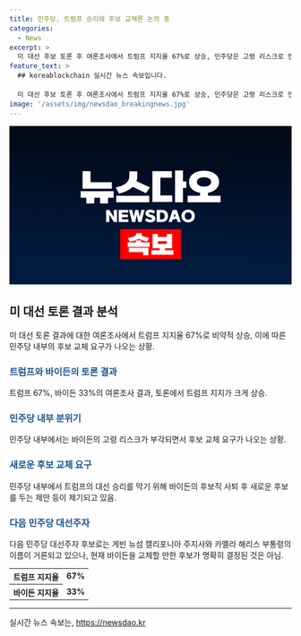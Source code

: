```yaml
---
title: 민주당, 트럼프 승리에 후보 교체론 논의 중
categories:
  - News
excerpt: >
  미 대선 후보 토론 후 여론조사에서 트럼프 지지율 67%로 상승, 민주당은 고령 리스크로 인한 분위기 하강. 민주당 내에서 바이든 후보 교체 요구까지 끔찍한 사건. 전략가들은 후보 교체 가능성 제기, CNN은 바이든 발언 비판. 바이든 지지자들은 교체에 반대, 민주당 전당대회가 직면한 중요한 선택. 관련하여 후보로 거론되는 주지사와 부통령은 바이든을 지지하는 입장. 민주당은 바이든 후보에 대한 압박이 커지고 있다고 보인다. 4년 만에 돌아온 리턴매치의 지속 여론제지.
feature_text: >
  ## koreablockchain 실시간 뉴스 속보입니다.

  미 대선 후보 토론 후 여론조사에서 트럼프 지지율 67%로 상승, 민주당은 고령 리스크로 인한 분위기 하강. 민주당 내에서 바이든 후보 교체 요구까지 끔찍한 사건. 전략가들은 후보 교체 가능성 제기, CNN은 바이든 발언 비판. 바이든 지지자들은 교체에 반대, 민주당 전당대회가 직면한 중요한 선택. 관련하여 후보로 거론되는 주지사와 부통령은 바이든을 지지하는 입장. 민주당은 바이든 후보에 대한 압박이 커지고 있다고 보인다. 4년 만에 돌아온 리턴매치의 지속 여론제지.
image: '/assets/img/newsdao_breakingnews.jpg'
---
```


<p><img src="/assets/img/newsdao_breakingnews.jpg" alt="koreablockchain 속보" /></p>

<h2 data-ke-size="size26">미 대선 토론 결과 분석</h2>

<p data-ke-size="size16">미 대선 토론 결과에 대한 여론조사에서 트럼프 지지율 67%로 비약적 상승, 이에 따른 민주당 내부의 후보 교체 요구가 나오는 상황.</p>

<h3><b><span style="color: #1a5490;">트럼프와 바이든의 토론 결과</span></b></h3>

<p data-ke-size="size16">트럼프 67%, 바이든 33%의 여론조사 결과, 토론에서 트럼프 지지가 크게 상승.</p>

<h3><b><span style="color: #1a5490;">민주당 내부 분위기</span></b></h3>

<p data-ke-size="size16">민주당 내부에서는 바이든의 고령 리스크가 부각되면서 후보 교체 요구가 나오는 상황.</p>

<h3><b><span style="color: #1a5490;">새로운 후보 교체 요구</span></b></h3>

<p data-ke-size="size16">민주당 내부에서 트럼프의 대선 승리를 막기 위해 바이든의 후보직 사퇴 후 새로운 후보를 두는 제안 등이 제기되고 있음.</p>

<h3><b><span style="color: #1a5490;">다음 민주당 대선주자</span></b></h3>

<p data-ke-size="size16">다음 민주당 대선주자 후보로는 게빈 뉴섬 캘리포니아 주지사와 카멜라 해리스 부통령의 이름이 거론되고 있으나, 현재 바이든을 교체할 만한 후보가 명확히 결정된 것은 아님.</p>

<table>
    <tr>
        <th>트럼프 지지율</th>
        <td style="text-align: center; height: 17px;"><b>67%</b></td>
    </tr>
    <tr>
        <th>바이든 지지율</th>
        <td style="text-align: center; height: 17px;"><b>33%</b></td>
    </tr>
</table>

<hr>

<p data-ke-size="size16"></p>
실시간 뉴스 속보는, <a href="https://newsdao.kr" rel="dofollow">https://newsdao.kr</a>



